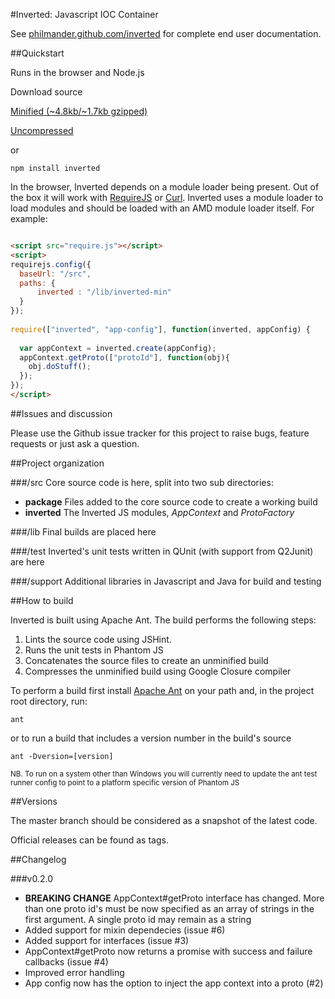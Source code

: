 #Inverted: Javascript IOC Container

See [philmander.github.com/inverted](http://philmander.github.com/inverted/) for complete end user documentation.

##Quickstart

Runs in the browser and Node.js

Download source

[Minified (~4.8kb/~1.7kb gzipped)](https://raw.github.com/philmander/inverted/master/lib/inverted-min.js)

[Uncompressed](https://raw.github.com/philmander/inverted/master/lib/inverted.js)

or

```
npm install inverted
```

In the browser, Inverted depends on a module loader being present. Out of the box it will work with 
[RequireJS](http://requirejs.org) or [Curl](https://github.com/cujojs/curl). Inverted uses
a module loader to load modules and should be loaded with an AMD module loader itself. For example:

```html

<script src="require.js"></script>
<script>
requirejs.config({
  baseUrl: "/src",
  paths: {
      inverted : "/lib/inverted-min"
  }
});
  
require(["inverted", "app-config"], function(inverted, appConfig) {
  
  var appContext = inverted.create(appConfig);
  appContext.getProto(["protoId"], function(obj){
    obj.doStuff();
  });
});
</script>


```

##Issues and discussion

Please use the Github issue tracker for this project to raise bugs, feature requests or just ask a question.

##Project organization

###/src
Core source code is here, split into two sub directories:

* __package__ Files added to the core source code to create a working build
* __inverted__ The Inverted JS modules, _AppContext_ and _ProtoFactory_

###/lib 
Final builds are placed here

###/test
Inverted's unit tests written in QUnit (with support from Q2Junit) are here

###/support
Additional libraries in Javascript and Java for build and testing

##How to build

Inverted is built using Apache Ant. The build performs the following steps:

1. Lints the source code using JSHint.
2. Runs the unit tests in Phantom JS
3. Concatenates the source files to create an unminified build
4. Compresses the unminified build using Google Closure compiler 

To perform a build first install [Apache Ant](http://ant.apache.org/bindownload.cgi) on your path and, in the project root directory, run:

```
ant
```

or to run a build that includes a version number in the build's source 

```
ant -Dversion=[version]
```

<small>NB. To run on a system other than Windows you will currently need to update the ant test runner config to point 
to a platform specific version of Phantom JS</small>

##Versions

The master branch should be considered as a snapshot of the latest code.

Official releases can be found as tags.

##Changelog

###v0.2.0
* __BREAKING CHANGE__ AppContext#getProto interface has changed. More than one proto id's must be now specified as an array of strings in the first argument. A single proto id may remain as a string 
* Added support for mixin dependecies (issue #6)
* Added support for interfaces (issue #3)
* AppContext#getProto now returns a promise with success and failure callbacks (issue #4)
* Improved error handling
* App config now has the option to inject the app context into a proto (#2)

